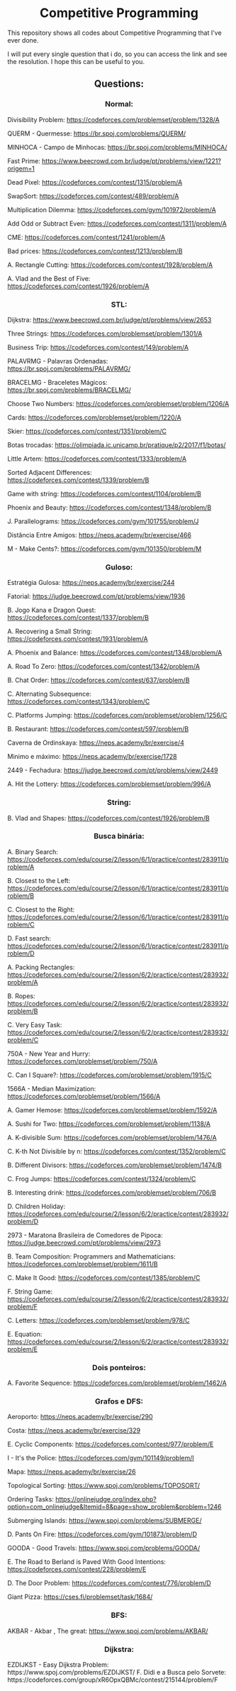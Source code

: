 <h1 align="center"> Competitive Programming </h1>

This repository shows all codes about Competitive Programming that I've ever done. 

I will put every single question that i do, so you can access the link and see the resolution. I hope this can be useful to you.

<h2 align="center"> Questions: </h2>

<h3 align="center"> Normal: </h3>

Divisibility Problem: https://codeforces.com/problemset/problem/1328/A

QUERM - Quermesse: https://br.spoj.com/problems/QUERM/

MINHOCA - Campo de Minhocas: https://br.spoj.com/problems/MINHOCA/

Fast Prime: https://www.beecrowd.com.br/judge/pt/problems/view/1221?origem=1

Dead Pixel: https://codeforces.com/contest/1315/problem/A

SwapSort: https://codeforces.com/contest/489/problem/A

Multiplication Dilemma: https://codeforces.com/gym/101972/problem/A

Add Odd or Subtract Even: https://codeforces.com/contest/1311/problem/A

CME: https://codeforces.com/contest/1241/problem/A

Bad prices: https://codeforces.com/contest/1213/problem/B

A. Rectangle Cutting: https://codeforces.com/contest/1928/problem/A

A. Vlad and the Best of Five: https://codeforces.com/contest/1926/problem/A

<h3 align="center"> STL: </h3>

Dijkstra: https://www.beecrowd.com.br/judge/pt/problems/view/2653

Three Strings: https://codeforces.com/problemset/problem/1301/A

Business Trip: https://codeforces.com/contest/149/problem/A

PALAVRMG - Palavras Ordenadas: https://br.spoj.com/problems/PALAVRMG/

BRACELMG - Braceletes Mágicos: https://br.spoj.com/problems/BRACELMG/

Choose Two Numbers: https://codeforces.com/problemset/problem/1206/A

Cards: https://codeforces.com/problemset/problem/1220/A

Skier: https://codeforces.com/contest/1351/problem/C

Botas trocadas: https://olimpiada.ic.unicamp.br/pratique/p2/2017/f1/botas/

Little Artem: https://codeforces.com/contest/1333/problem/A

Sorted Adjacent Differences: https://codeforces.com/contest/1339/problem/B

Game with string: https://codeforces.com/contest/1104/problem/B

Phoenix and Beauty: https://codeforces.com/contest/1348/problem/B

J. Parallelograms: https://codeforces.com/gym/101755/problem/J

Distância Entre Amigos: https://neps.academy/br/exercise/466

M - Make Cents?: https://codeforces.com/gym/101350/problem/M

<h3 align="center"> Guloso: </h3>

Estratégia Gulosa: https://neps.academy/br/exercise/244

Fatorial: https://judge.beecrowd.com/pt/problems/view/1936

B. Jogo Kana e Dragon Quest: https://codeforces.com/contest/1337/problem/B

A. Recovering a Small String: https://codeforces.com/contest/1931/problem/A

A. Phoenix and Balance: https://codeforces.com/contest/1348/problem/A

A. Road To Zero: https://codeforces.com/contest/1342/problem/A

B. Chat Order: https://codeforces.com/contest/637/problem/B

C. Alternating Subsequence: https://codeforces.com/contest/1343/problem/C

C. Platforms Jumping: https://codeforces.com/problemset/problem/1256/C

B. Restaurant: https://codeforces.com/contest/597/problem/B

Caverna de Ordinskaya: https://neps.academy/br/exercise/4

Minimo e máximo: https://neps.academy/br/exercise/1728

2449 - Fechadura: https://judge.beecrowd.com/pt/problems/view/2449

A. Hit the Lottery: https://codeforces.com/problemset/problem/996/A

<h3 align="center"> String: </h3>

B. Vlad and Shapes: https://codeforces.com/contest/1926/problem/B

<h3 align="center"> Busca binária: </h3>

A. Binary Search: https://codeforces.com/edu/course/2/lesson/6/1/practice/contest/283911/problem/A

B. Closest to the Left: https://codeforces.com/edu/course/2/lesson/6/1/practice/contest/283911/problem/B

C. Closest to the Right: https://codeforces.com/edu/course/2/lesson/6/1/practice/contest/283911/problem/C

D. Fast search: https://codeforces.com/edu/course/2/lesson/6/1/practice/contest/283911/problem/D

A. Packing Rectangles: https://codeforces.com/edu/course/2/lesson/6/2/practice/contest/283932/problem/A

B. Ropes: https://codeforces.com/edu/course/2/lesson/6/2/practice/contest/283932/problem/B

C. Very Easy Task: https://codeforces.com/edu/course/2/lesson/6/2/practice/contest/283932/problem/C

750A - New Year and Hurry: https://codeforces.com/problemset/problem/750/A

C. Can I Square?: https://codeforces.com/problemset/problem/1915/C

1566A - Median Maximization: https://codeforces.com/problemset/problem/1566/A

A. Gamer Hemose: https://codeforces.com/problemset/problem/1592/A

A. Sushi for Two: https://codeforces.com/problemset/problem/1138/A

A. K-divisible Sum: https://codeforces.com/problemset/problem/1476/A

C. K-th Not Divisible by n: https://codeforces.com/contest/1352/problem/C

B. Different Divisors: https://codeforces.com/problemset/problem/1474/B

C. Frog Jumps: https://codeforces.com/contest/1324/problem/C

B. Interesting drink: https://codeforces.com/problemset/problem/706/B

D. Children Holiday: https://codeforces.com/edu/course/2/lesson/6/2/practice/contest/283932/problem/D

2973 - Maratona Brasileira de Comedores de Pipoca: https://judge.beecrowd.com/pt/problems/view/2973

B. Team Composition: Programmers and Mathematicians: https://codeforces.com/problemset/problem/1611/B

C. Make It Good: https://codeforces.com/contest/1385/problem/C

F. String Game: https://codeforces.com/edu/course/2/lesson/6/2/practice/contest/283932/problem/F

C. Letters: https://codeforces.com/problemset/problem/978/C

E. Equation: https://codeforces.com/edu/course/2/lesson/6/2/practice/contest/283932/problem/E

<h3 align="center"> Dois ponteiros: </h3>

A. Favorite Sequence: https://codeforces.com/problemset/problem/1462/A


<h3 align="center"> Grafos e DFS: </h3>

Aeroporto: https://neps.academy/br/exercise/290

Costa: https://neps.academy/br/exercise/329

E. Cyclic Components: https://codeforces.com/contest/977/problem/E

I - It's the Police: https://codeforces.com/gym/101149/problem/I

Mapa: https://neps.academy/br/exercise/26

Topological Sorting: https://www.spoj.com/problems/TOPOSORT/

Ordering Tasks: https://onlinejudge.org/index.php?option=com_onlinejudge&Itemid=8&page=show_problem&problem=1246

Submerging Islands: https://www.spoj.com/problems/SUBMERGE/

D. Pants On Fire: https://codeforces.com/gym/101873/problem/D

GOODA - Good Travels: https://www.spoj.com/problems/GOODA/

E. The Road to Berland is Paved With Good Intentions: https://codeforces.com/contest/228/problem/E

D. The Door Problem: https://codeforces.com/contest/776/problem/D

Giant Pizza: https://cses.fi/problemset/task/1684/


<h3 align="center"> BFS: </h3>

AKBAR - Akbar , The great: https://www.spoj.com/problems/AKBAR/


<h3 align="center"> Dijkstra: </h3>
EZDIJKST - Easy Dijkstra Problem: https://www.spoj.com/problems/EZDIJKST/
F. Didi e a Busca pelo Sorvete: https://codeforces.com/group/xR6OpxQBMc/contest/215144/problem/F

